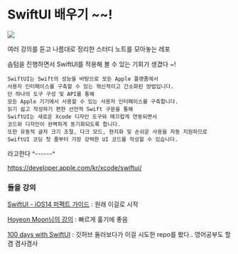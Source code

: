 # SwiftUI 배우기 ~~! 

![](https://developer.apple.com/assets/elements/icons/swiftui/swiftui-96x96.png)

여러 강의를 듣고 나름대로 정리한 스터디 노트를 모아놓는 레포

솝텀을 진행하면서 SwiftUI를 적용해 볼 수 있는 기회가 생겼다 ~!

```
SwiftUI는 Swift의 성능을 바탕으로 모든 Apple 플랫폼에서 
사용자 인터페이스를 구축할 수 있는 혁신적이고 간소화된 방법입니다. 
단 하나의 도구 구성 및 API를 통해 
모든 Apple 기기에서 사용할 수 있는 사용자 인터페이스를 구축합니다. 
읽기 쉽고 작성하기 편한 선언적 Swift 구문을 통해 
SwiftUI는 새로운 Xcode 디자인 도구와 매끄럽게 연동되면서 
코드와 디자인이 완벽하게 동기화되도록 합니다. 
또한 유동적 글자 크기 조절, 다크 모드, 현지화 및 손쉬운 사용을 자동 지원하므로 
SwiftUI 코딩 첫 줄부터 가장 강력한 UI 코드를 작성할 수 있습니다.
```

라고한다 ^------^

https://developer.apple.com/kr/xcode/swiftui/



### 들을 강의

[SwiftUI - iOS14 퍼펙트 가이드](https://www.inflearn.com/course/swift-ui-ios14/dashboard) : 원래 이걸로 시작

[Hoyeon Moon님의 강의](https://www.youtube.com/playlist?list=PLEwUUPKioB6JrkFcbEu19TaGMkL-dqt8E) : 빠르게 훑기에 좋음

[100 days with SwiftUI](https://www.hackingwithswift.com/100/swiftui) : 깃허브 둘러보다가 이걸 시도한 repo를 봤다.. 영어공부도 할 겸 겸사겸사

